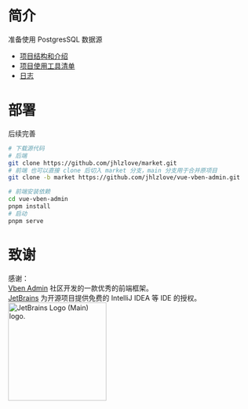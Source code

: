 # 简介

准备使用 PostgresSQL 数据源

- [项目结构和介绍](./market-vben-example/introduce.md)
- [项目使用工具清单](./dev-tools.md)
- [日志](./market-vben-example/dev-log.md)

# 部署

后续完善

```bash
# 下载源代码
# 后端
git clone https://github.com/jhlzlove/market.git
# 前端 也可以直接 clone 后切入 market 分支，main 分支用于合并原项目
git clone -b market https://github.com/jhlzlove/vue-vben-admin.git

# 前端安装依赖
cd vue-vben-admin
pnpm install
# 启动
pnpm serve
```

# 致谢

感谢：  
[Vben Admin](https://vvbin.cn/doc-next/) 社区开发的一款优秀的前端框架。  
[JetBrains](https://jb.gg/OpenSourceSupport) 为开源项目提供免费的 IntelliJ IDEA 等 IDE 的授权。  
<img style="width:200px" src="https://resources.jetbrains.com/storage/products/company/brand/logos/jb_beam.png" alt="JetBrains Logo (Main) logo.">
